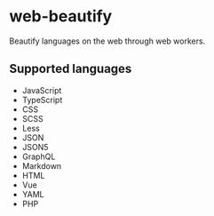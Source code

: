 # web-beautify

Beautify languages on the web through web workers.

## Supported languages

- JavaScript
- TypeScript
- CSS
- SCSS
- Less
- JSON
- JSON5
- GraphQL
- Markdown
- HTML
- Vue
- YAML
- PHP
